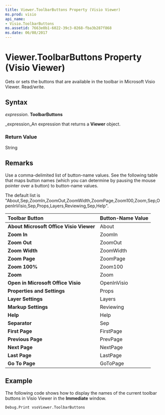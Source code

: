 ```yaml
---
title: Viewer.ToolbarButtons Property (Visio Viewer)
ms.prod: visio
api_name:
- Visio.ToolbarButtons
ms.assetid: 7663e0b1-6022-39c3-0268-fba3b287f868
ms.date: 06/08/2017
---
```



# Viewer.ToolbarButtons Property (Visio Viewer)

Gets or sets the buttons that are available in the toolbar in Microsoft Visio Viewer. Read/write.


## Syntax

 _expression_. **ToolbarButtons**

 _expression_An expression that returns a  **Viewer** object.


### Return Value

String


## Remarks

Use a comma-delimited list of button-name values. See the following table that maps button names (which you can determine by pausing the mouse pointer over a button) to button-name values.

The default list is "About,Sep,ZoomIn,ZoomOut,ZoomWidth,ZoomPage,Zoom100,Zoom,Sep,OpenInVisio,Sep,Props,Layers,Reviewing,Sep,Help".



|**Toolbar Button**|**Button-Name Value**|
|:-----|:-----|
| **About Microsoft Office Visio Viewer**|About|
| **Zoom In**|ZoomIn|
| **Zoom Out**|ZoomOut|
| **Zoom Width**|ZoomWidth|
| **Zoom Page**|ZoomPage|
| **Zoom 100%**|Zoom100|
| **Zoom**|Zoom|
| **Open in Microsoft Office Visio**|OpenInVisio|
| **Properties and Settings**|Props|
| **Layer Settings**|Layers|
| **Markup Settings**|Reviewing|
| **Help**|Help|
| **Separator**|Sep|
| **First Page**|FirstPage|
| **Previous Page**|PrevPage|
| **Next Page**|NextPage|
| **Last Page**|LastPage|
| **Go To Page**|GoToPage|

## Example

The following code shows how to display the names of the current toolbar buttons in Visio Viewer in the  **Immediate** window.


```vb
Debug.Print vsoViewer.ToolbarButtons
```


